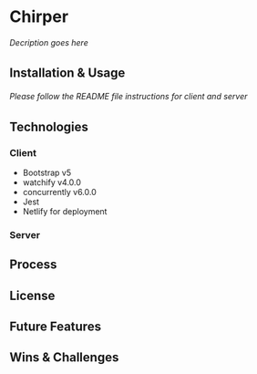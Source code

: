 # Chirper

###### Decription goes here

## Installation & Usage

###### Please follow the README file instructions for client and server

## Technologies

### Client 
* Bootstrap v5
* watchify v4.0.0
* concurrently v6.0.0
* Jest
* Netlify for deployment 

### Server

## Process 

## License

## Future Features 

## Wins & Challenges

